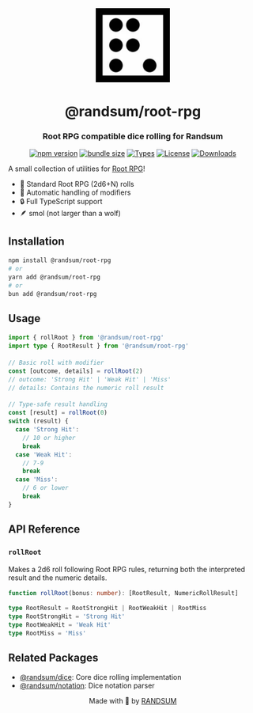 <div align="center">
  <img width="150" height="150" src="https://raw.githubusercontent.com/RANDSUM/randsum/main/icon.webp" alt="Randsum Logo">
  <h1>@randsum/root-rpg</h1>
  <h3>Root RPG compatible dice rolling for Randsum</h3>

[![npm version](https://img.shields.io/npm/v/@randsum/root-rpg)](https://www.npmjs.com/package/@randsum/root-rpg)
[![bundle size](https://img.shields.io/bundlephobia/minzip/@randsum/root-rpg)](https://bundlephobia.com/package/@randsum/root-rpg)
[![Types](https://img.shields.io/npm/types/@randsum/root-rpg)](https://www.npmjs.com/package/@randsum/root-rpg)
[![License](https://img.shields.io/npm/l/@randsum/root-rpg)](https://github.com/RANDSUM/randsum/blob/main/LICENSE)
[![Downloads](https://img.shields.io/npm/dm/@randsum/root-rpg)](https://www.npmjs.com/package/@randsum/root-rpg)

</div>

A small collection of utilities for [Root RPG](https://magpiegames.com/collections/root)!

- 🎲 Standard Root RPG (2d6+N) rolls
- 🎯 Automatic handling of modifiers
- 🔒 Full TypeScript support
- 🪶 smol (not larger than a wolf)

## Installation

```bash
npm install @randsum/root-rpg
# or
yarn add @randsum/root-rpg
# or
bun add @randsum/root-rpg
```

## Usage

```typescript
import { rollRoot } from '@randsum/root-rpg'
import type { RootResult } from '@randsum/root-rpg'

// Basic roll with modifier
const [outcome, details] = rollRoot(2)
// outcome: 'Strong Hit' | 'Weak Hit' | 'Miss'
// details: Contains the numeric roll result

// Type-safe result handling
const [result] = rollRoot(0)
switch (result) {
  case 'Strong Hit':
    // 10 or higher
    break
  case 'Weak Hit':
    // 7-9
    break
  case 'Miss':
    // 6 or lower
    break
}
```

## API Reference

### `rollRoot`

Makes a 2d6 roll following Root RPG rules, returning both the interpreted result and the numeric details.

```typescript
function rollRoot(bonus: number): [RootResult, NumericRollResult]
```

```typescript
type RootResult = RootStrongHit | RootWeakHit | RootMiss
type RootStrongHit = 'Strong Hit'
type RootWeakHit = 'Weak Hit'
type RootMiss = 'Miss'
```

## Related Packages

- [@randsum/dice](https://github.com/RANDSUM/randsum/tree/main/corePackages/dice): Core dice rolling implementation
- [@randsum/notation](https://github.com/RANDSUM/randsum/tree/main/packages/notation): Dice notation parser

<div align="center">
Made with 👹 by <a href="https://github.com/RANDSUM">RANDSUM</a>
</div>
